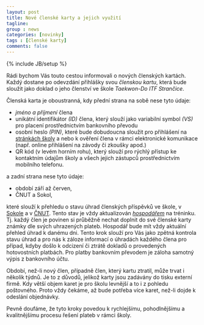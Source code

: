 ```yaml
---
layout: post
title: Nové členské karty a jejich využití
tagline: 
group : news
categories: [novinky]
tags : [členské karty]
comments: false
---
```

{% include JB/setup %}

Rádi bychom Vás touto cestou informovali o nových členských kartách. Každý dostane po odevzdání přihlášky svou _členskou kartu_, která bude sloužit jako doklad o jeho členství ve škole *Taekwon-Do ITF Strančice*.

Členská karta je oboustranná, kdy přední strana na sobě nese tyto údaje:
- _jméno a příjmení_ člena
- unikátní identifikátor _(ID)_ člena, který slouží jako variabilní symbol _(VS)_ pro placení prostřednictvím bankovního převodu
- osobní heslo _(PIN)_, které bude dobudoucna sloužit pro přihlášení na [stránkách školy](http://www.taekwondo-strancice.cz/) a nebo k ověření člena v rámci elektronické komunikace (např. online přihlášení na závody či zkoušky apod.)
- QR kód (v levém horním rohu), který slouží pro rýchlý přístup ke kontaktním údajům školy a všech jejich zástupců prostřednictvím mobilního telefonu.

a zadní strana nese tyto údaje:
- období září až červen,
- ČNUT a Sokol,

které slouží k přehledu o stavu úhrad členských příspěvků ve škole, v [Sokole](http://www.sokolstrancice.cz/oddily/taekwon-do/) a v [ČNUT](http://www.taekwondounie.estranky.cz/). Tento stav je vždy aktualizován _[hospodářem](/kontakt/#hospodar)_ na tréninku. Tj. každý člen je povinen si průběžně nechat doplnit do své členské karty známky dle svých uhrazených plateb. Hospodář bude mít vždy aktuální přehled úhrad k danému dni.
Tento krok slouží pro Vás jako zpětná kontrola stavu úhrad a pro nás k záloze informací o úhradách každého člena pro případ, kdyby došlo k odcizení či ztrátě dokladů o provedených hotovostních platbách. Pro platby bankovním převodem je záloha samotný výpis z bankovního účtu.

Období, než-li nový člen, případně člen, který kartu ztratil, může trvat i několik týdnů. Je to z důvodů, jelikož karty jsou zadávány do tisku externí firmě. Kdy větší objem karet je pro školu levnější a to i z pohledu poštovného. Proto vždy čekáme, až bude potřeba více karet, než-li dojde k odeslání objednávky.

Pevně doufáme, že tyto kroky povedou k rychlejšímu, pohodlnějšímu a kvalitnějšímu procesu řešení plateb v rámci školy.